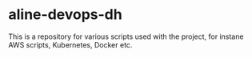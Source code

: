 # aline-devops-dh
This is a repository for various scripts used with the project, for instane AWS scripts, Kubernetes, Docker etc.
